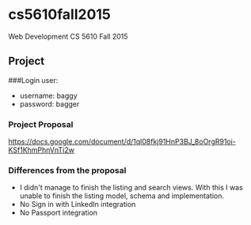 # cs5610fall2015
Web Development CS 5610 Fall 2015

## Project
###Login user:
- username: baggy
- password: bagger

### Project Proposal
https://docs.google.com/document/d/1ql08fkj91HnP3BJ_8oOrgR91oi-KSf1KhmPhnVnTi2w

### Differences from the proposal
- I didn't manage to finish the listing and search views. With this I was unable to finish the listing model, schema and implementation.
- No Sign in with LinkedIn integration
- No Passport integration 
